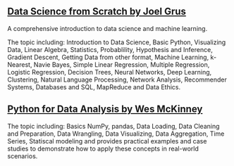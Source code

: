## [Data Science from Scratch by Joel Grus](https://github.com/niklaust/Data_Science/blob/main/Data_Science_from_Scratch_notebook_of_niklaust.ipynb)

A comprehensive introduction to data science and machine learning.

The topic including: Introduction to Data Science, Basic Python, Visualizing Data, Linear Algebra, Statistics, Probablility, Hypothesis and Inference, Gradient Descent, Getting Data from other format, Machine Learning, k-Nearest, Navie Bayes, Simple Linear Regression, Multiple Regression, Logistic Regression, Decision Trees, Neural Networks, Deep Learning, Clustering, Natural Language Processing, Network Analysis, Recommender Systems, Databases and SQL, MapReduce and Data Ethics.



## [Python for Data Analysis by Wes McKinney](https://github.com/niklaust/Data_Science/blob/main/Python_for_Data_Analysis_notebook_of_niklaust.ipynb)

The topic including: Basics NumPy, pandas, Data Loading, Data Cleaning and Preparation, Data Wrangling, Data Visualizing, Data Aggregation, Time Series, Statiscal modeling and provides practical examples and case studies to demonstrate how to apply these concepts in real-world scenarios. 

